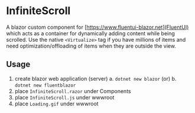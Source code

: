 # InfiniteScroll

A blazor custom component for [https://www.fluentui-blazor.net](FluentUI) which acts as a container for dynamically adding content while being scrolled. Use the native `<Virtualize>` tag if you have millions of items and need optimization/offloading of items when they are outside the view.

## Usage

1. create blazor web application (server)
  a. `dotnet new blazor` (or)
  b. `dotnet new fluentblazor`  
3. place `InfiniteScroll.razor` under Components
4. place `InfiniteScroll.js` under wwwroot
5. place `Loading.gif` under wwwroot
